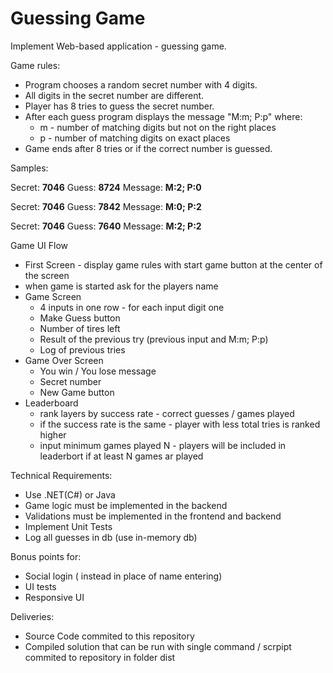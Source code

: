 # Guessing Game

Implement Web-based application - guessing game. 

Game rules:
- Program chooses a random secret number with 4 digits.
- All digits in the secret number are different.
- Player has 8 tries to guess the secret number.
- After each guess program displays the message "M:m; P:p" where:
  - m - number of matching digits but not on the right places
  - p - number of matching digits on exact places
- Game ends after 8 tries or if the correct number is guessed.  

Samples:

Secret:  **7046**
Guess:   **8724**
Message: **M:2; P:0**

Secret:  **7046**
Guess:   **7842**
Message: **M:0; P:2**

Secret:  **7046**
Guess:   **7640**
Message: **M:2; P:2**


Game UI Flow

- First Screen - display game rules with start game button at the center of the screen
 - when game is started ask for the players name
- Game Screen 
  - 4 inputs in one row - for each input digit one
  - Make Guess button
  - Number of tires left
  - Result of the previous try (previous input and M:m; P:p)
  - Log of previous tries
- Game Over Screen
  - You win / You lose message
  - Secret number
  - New Game button
- Leaderboard
  - rank layers by success rate - correct guesses / games played
  - if the success rate is the same - player with less total tries is ranked higher
  - input minimum games played N - players will be included in leaderbort if at least N games ar played


Technical Requirements:
- Use .NET(C#) or Java
- Game logic must be implemented in the backend
- Validations must be implemented in the frontend and backend
- Implement Unit Tests
- Log all guesses in db (use in-memory db)

Bonus points for:
- Social login ( instead in place of name entering) 
- UI tests
- Responsive UI

Deliveries:
 - Source Code commited to this repository
 - Compiled solution that can be run with single command / scrpipt commited to repository in folder dist
